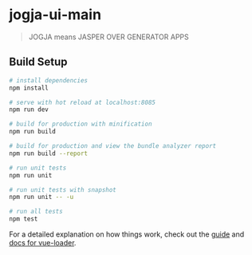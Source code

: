 # jogja-ui-main

> JOGJA means JASPER OVER GENERATOR APPS

## Build Setup

``` bash
# install dependencies
npm install

# serve with hot reload at localhost:8085
npm run dev

# build for production with minification
npm run build

# build for production and view the bundle analyzer report
npm run build --report

# run unit tests
npm run unit

# run unit tests with snapshot
npm run unit -- -u

# run all tests
npm test
```

For a detailed explanation on how things work, check out the [guide](http://vuejs-templates.github.io/webpack/) and [docs for vue-loader](http://vuejs.github.io/vue-loader).
